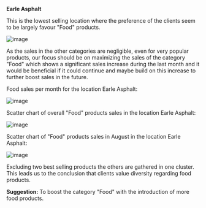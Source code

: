 **Earle Asphalt**

This is the lowest selling location where the preference of the clients seem to be largely favour "Food" products.

![image](https://user-images.githubusercontent.com/69303154/205499266-5dc1baa6-ba20-4f3b-ab3a-624e38215b3f.png)

As the sales in the other categories are negligible, even for very popular products, our focus should be on maximizing the sales of the category "Food" which shows a significant sales increase during the last month and it would be beneficial if it could continue and maybe build on this increase to further boost sales in the future.

Food sales per month for the location Earle Asphalt:

![image](https://user-images.githubusercontent.com/69303154/205500116-22b89091-eb63-451a-8ecf-afe3a11e6c1a.png)

Scatter chart of overall "Food" products sales in the location Earle Asphalt:

![image](https://user-images.githubusercontent.com/69303154/205500212-6c0efb8c-23d6-4a48-b66b-7cc309b1c1af.png)

Scatter chart of "Food" products sales in August in the location Earle Asphalt:

![image](https://user-images.githubusercontent.com/69303154/205500332-5f53651f-4dc8-45c1-a211-63e87a54c576.png)
 
Excluding two best selling products the others are gathered in one cluster. This leads us to the conclusion that clients value diversity regarding food products.

**Suggestion:** To boost the category "Food" with the introduction of more food products.
